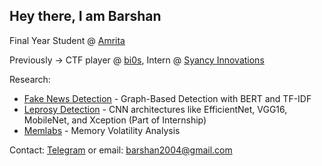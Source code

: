 ## Hey there, I am Barshan

Final Year Student @ [Amrita](https://www.amrita.edu/)

Previously -> CTF player @ [bi0s](https://bi0s.in), Intern @ [Syancy Innovations](https://www.syancy.com/)

Research:
- [Fake News Detection](https://barshan.is-a.dev/posts/2025-06-12-fake-news-detection/) - Graph-Based Detection with BERT and TF-IDF
- [Leprosy Detection](https://barshan.is-a.dev/posts/2024-6-21-leprosy-detection/) - CNN architectures like EfficientNet, VGG16, MobileNet, and Xception (Part of Internship)
- [Memlabs](https://github.com/blueee04/Memlabs) - Memory Volatility Analysis

Contact: [Telegram](https://t.me/@b1u33_04) or email: [barshan2004@gmail.com](mailto:barshan2004@gmail.com)
